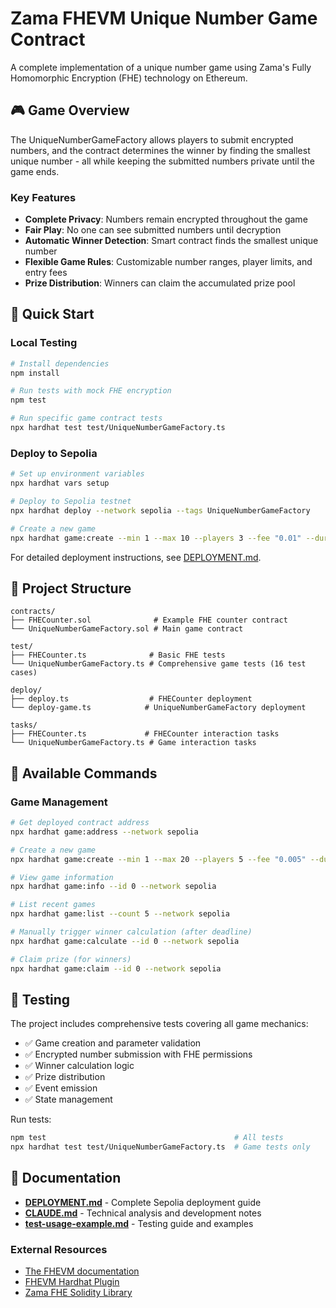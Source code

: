 # Zama FHEVM Unique Number Game Contract

A complete implementation of a unique number game using Zama's Fully Homomorphic Encryption (FHE) technology on Ethereum.

## 🎮 Game Overview

The UniqueNumberGameFactory allows players to submit encrypted numbers, and the contract determines the winner by finding the smallest unique number - all while keeping the submitted numbers private until the game ends.

### Key Features

- **Complete Privacy**: Numbers remain encrypted throughout the game
- **Fair Play**: No one can see submitted numbers until decryption
- **Automatic Winner Detection**: Smart contract finds the smallest unique number
- **Flexible Game Rules**: Customizable number ranges, player limits, and entry fees
- **Prize Distribution**: Winners can claim the accumulated prize pool

## 🚀 Quick Start

### Local Testing

```bash
# Install dependencies
npm install

# Run tests with mock FHE encryption
npm test

# Run specific game contract tests
npx hardhat test test/UniqueNumberGameFactory.ts
```

### Deploy to Sepolia

```bash
# Set up environment variables
npx hardhat vars setup

# Deploy to Sepolia testnet
npx hardhat deploy --network sepolia --tags UniqueNumberGameFactory

# Create a new game
npx hardhat game:create --min 1 --max 10 --players 3 --fee "0.01" --duration 3600 --network sepolia
```

For detailed deployment instructions, see [DEPLOYMENT.md](./DEPLOYMENT.md).

## 📁 Project Structure

```
contracts/
├── FHECounter.sol              # Example FHE counter contract
└── UniqueNumberGameFactory.sol # Main game contract

test/
├── FHECounter.ts              # Basic FHE tests
└── UniqueNumberGameFactory.ts # Comprehensive game tests (16 test cases)

deploy/
├── deploy.ts                  # FHECounter deployment
└── deploy-game.ts            # UniqueNumberGameFactory deployment

tasks/
├── FHECounter.ts             # FHECounter interaction tasks
└── UniqueNumberGameFactory.ts # Game interaction tasks
```

## 🎯 Available Commands

### Game Management
```bash
# Get deployed contract address
npx hardhat game:address --network sepolia

# Create a new game
npx hardhat game:create --min 1 --max 20 --players 5 --fee "0.005" --duration 7200 --network sepolia

# View game information
npx hardhat game:info --id 0 --network sepolia

# List recent games
npx hardhat game:list --count 5 --network sepolia

# Manually trigger winner calculation (after deadline)
npx hardhat game:calculate --id 0 --network sepolia

# Claim prize (for winners)
npx hardhat game:claim --id 0 --network sepolia
```

## 🧪 Testing

The project includes comprehensive tests covering all game mechanics:

- ✅ Game creation and parameter validation
- ✅ Encrypted number submission with FHE permissions
- ✅ Winner calculation logic
- ✅ Prize distribution
- ✅ Event emission
- ✅ State management

Run tests:
```bash
npm test                                          # All tests
npx hardhat test test/UniqueNumberGameFactory.ts  # Game tests only
```

## 📖 Documentation

- **[DEPLOYMENT.md](./DEPLOYMENT.md)** - Complete Sepolia deployment guide
- **[CLAUDE.md](./CLAUDE.md)** - Technical analysis and development notes
- **[test-usage-example.md](./test-usage-example.md)** - Testing guide and examples

### External Resources

- [The FHEVM documentation](https://docs.zama.ai/fhevm)
- [FHEVM Hardhat Plugin](https://docs.zama.ai/protocol/solidity-guides/development-guide/hardhat)
- [Zama FHE Solidity Library](https://docs.zama.ai/protocol/solidity-guides)
